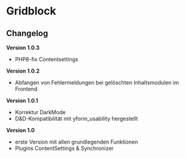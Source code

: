 ﻿Gridblock
=========

Changelog
---------

<b>Version 1.0.3</b>
- PHP8-fix Contentsettings

<b>Version 1.0.2</b>
- Abfangen von Fehlermeldungen bei gelöschten Inhaltsmodulen im Frontend

<b>Version 1.0.1</b>
- Korrektur DarkMode
- D&D-Kompatibilität mit yform_usability hergestellt

<b>Version 1.0</b>
- erste Version mit allen grundlegenden Funktionen
- Plugins ContentSettings & Synchronizer